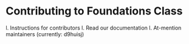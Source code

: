 # Contributing to Foundations Class

l. Instructions for contributors
l. Read our documentation
l. At-mention maintainers (currently: d9huisj)